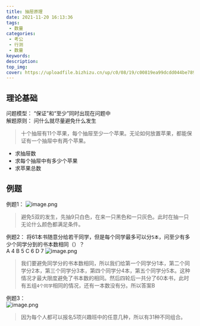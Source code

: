 ```yaml
---
title: 抽屉原理
date: 2021-11-20 16:13:36
tags:
 - 数量
categories:
 - 考公
 - 行测
 - 数量
keywords:
description:
top_img:
cover: https://uploadfile.bizhizu.cn/up/c0/08/19/c00819ea99dcdd044be789e1d8aa9f24.jpg
---
```

## 理论基础
问题模型： “保证”和“至少”同时出现在问题中  
解题原则： 问什么就尽量避免什么发生  

> 十个抽屉有11个苹果，每个抽屉至少一个苹果。无论如何放置苹果，都能保证有一个抽屉中有两个苹果。

* 求抽屉数  
* 求每个抽屉中有多少个苹果
* 求苹果总数


## 例题

例题1：
![image.png](http://tva1.sinaimg.cn/large/005SoUZ5ly1gwlp8i2gq1j30p605g75t.jpg)

> 避免5双的发生，先抽9只白色，在来一只黑色和一只灰色。此时在抽一只无论什么颜色都满足条件。

例题2：
将61本书随意分给若干同学，但是每个同学最多可以分`5本`，问至少有多少个同学分到的书本数相同（）？  
A 4 B 5 C 6 D 7
![image.png](http://tva1.sinaimg.cn/large/005SoUZ5ly1gwlpx050alj30ol0ddteu.jpg)

> 我们要避免同学分的书本数相同，所以我们给第一个同学分1本，第二个同学分2本，第三个同学分3本，第四个同学分4本，第五个同学分5本。这种情况才最大限度避免了书本数的相同。然后四轮后一共分了60本书，此时有五组`4个同学`相同的情况，还有一本数没有分。所以答案B

例题3：  
![image.png](http://tva1.sinaimg.cn/large/005SoUZ5ly1gwm0rq6vvrj30lj07jgow.jpg)

> 因为每个人都可以报名5项兴趣班中的任意几种，所以有31种不同组合。